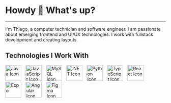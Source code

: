 # Howdy 🤠 What's up?
---
I'm Thiago, a computer technician and software engineer. I am passionate about emerging frontend and UI/UX technologies. I work with fullstack development and creating layouts.

## Technologies I Work With
<div>
  <img src="https://cdn-icons-png.flaticon.com/512/226/226777.png" alt="Java Icon" width="50" height="50" style="margin-right: 10px; object-fit: cover;">
  <img src="https://upload.wikimedia.org/wikipedia/commons/thumb/6/6a/JavaScript-logo.png/640px-JavaScript-logo.png" alt="JavaScript Icon" width="50" height="50" style="margin-right: 10px; object-fit: cover;">
  <img src="https://logospng.org/download/mysql/mysql-4096.png" alt="MySQL Icon" width="50" height="50" style="margin-right: 10px; object-fit: cover;">
  <img src="https://upload.wikimedia.org/wikipedia/commons/thumb/7/7d/Microsoft_.NET_logo.svg/2048px-Microsoft_.NET_logo.svg.png" alt=".NET Icon" width="50" height="50" style="margin-right: 10px; object-fit: cover;">
  <img src="https://cdn.iconscout.com/icon/free/png-256/free-python-logo-icon-download-in-svg-png-gif-file-formats--technology-social-media-vol-5-pack-logos-icons-3030224.png?f=webp&w=256" alt="Python Icon" width="50" height="50" style="margin-right: 10px; object-fit: cover;">
  <img src="https://static-00.iconduck.com/assets.00/typescript-icon-icon-1024x1024-vh3pfez8.png" alt="TypeScript Icon" width="50" height="50" style="margin-right: 10px; object-fit: cover;">
  <img src="https://upload.wikimedia.org/wikipedia/commons/thumb/a/a7/React-icon.svg/1200px-React-icon.svg.png" alt="React Icon" width="50" height="50" style="margin-right: 10px; object-fit: cover;">
  <img src="https://images.seeklogo.com/logo-png/45/2/expo-go-app-logo-png_seeklogo-457073.png" alt="Expo" width="50" height="50" style="margin-right: 10px;">
  <img src="https://upload.wikimedia.org/wikipedia/commons/thumb/c/cf/Angular_full_color_logo.svg/2048px-Angular_full_color_logo.svg.png" alt="Angular Icon" width="50" height="50" style="margin-right: 10px; object-fit: cover;">
  <img src="https://cdn4.iconfinder.com/data/icons/logos-brands-in-colors/3000/figma-logo-512.png" alt="Figma Icon" width="50" height="50" style="object-fit: cover;">
</div>
